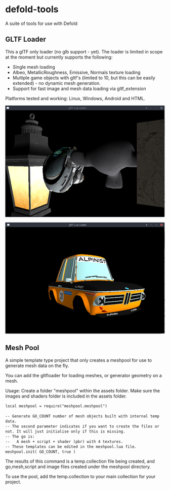 # defold-tools
A suite of tools for use with Defold


## GLTF Loader
This a glTF only loader (no glb support - yet). The loader is limited in scope at the moment but currently supports the following:
- Single mesh loading 
- Albeo, MetallicRoughness, Emissive, Normals texture loading
- Multiple game objects with gltf's (limited to 10, but this can be easily extended) - no dynamic mesh generation.
- Support for fast image and mesh data loading via gltf_extension

Platforms tested and working: Linux, Windows, Android and HTML. 

![alt text](media/screenshots/2021-04-02_15-49.png)

![alt text](media/screenshots/2021-04-02_15-51.png)


## Mesh Pool
A simple template type project that only creates a meshpool for use to generate mesh data on the fly. 

You can add the gltfloader for loading meshes, or generator geometry on a mesh. 

Usage:
Create a folder "meshpool" within the assets folder. 
Make sure the images and shaders folder is included in the assets folder.
```
local meshpool = require("meshpool.meshpool")

-- Generate GO_COUNT number of mesh objects built with internal temp data. 
-- The second parameter indicates if you want to create the files or not. It will just initialise only if this is missing.
-- The go is:
--   A mesh + script + shader (pbr) with 4 textures. 
-- These templates can be edited in the meshpool.lua file.
meshpool.init( GO_COUNT, true )
```
The results of this command is a temp.collection file being created, and go,mesh,script and image files created under the meshpool directory.

To use the pool, add the temp.collection to your main collection for your project.

